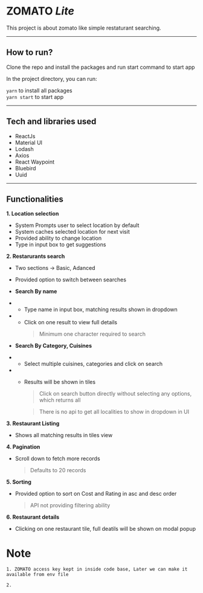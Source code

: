 # ZOMATO _Lite_

This project is about zomato like simple restaturant searching.

---

## How to run?

Clone the repo and install the packages and run start command to start app

In the project directory, you can run:

`yarn` to install all packages\
`yarn start` to start app

---

## Tech and libraries used

- ReactJs
- Material UI
- Lodash
- Axios
- React Waypoint
- Bluebird
- Uuid

---

## Functionalities

**1. Location selection**

- System Prompts user to select location by default
- System caches selected location for next visit
- Provided ability to change location
- Type in input box to get suggestions

**2. Restarurants search**

- Two sections -> Basic, Adanced
- Provided option to switch between searches
- **Search By name**
- - Type name in input box, matching results shown in dropdown
- - Click on one result to view full details
    > Minimum one character required to search
- **Search By Category, Cuisines**

- - Select multiple cuisines, categories and
    click on search

- - Results will be shown in tiles

    > Click on search button directly without selecting any options, which returns all

    > There is no api to get all localities to show in dropdown in UI

**3. Restaurant Listing**

- Shows all matching results in tiles view

**4. Pagination**

- Scroll down to fetch more records
  > Defaults to 20 records

**5. Sorting**

- Provided option to sort on Cost and Rating in asc and desc order
  > API not providing filtering ability

**6. Restaurant details**

- Clicking on one restaurant tile, full deatils will be shown on modal popup

# Note

```
1. ZOMATO access key kept in inside code base, Later we can make it available from env file

2.
```
